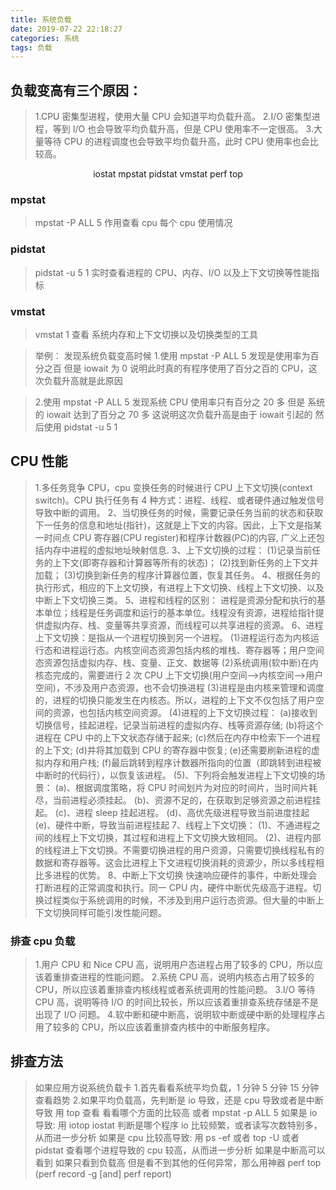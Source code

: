 ```yaml
---
title: 系统负载
date: 2019-07-22 22:18:27
categories: 系统
tags: 负载
---
```


## 负载变高有三个原因：

>1.CPU 密集型进程，使用大量 CPU 会知道平均负载升高。
>2.I/O 密集型进程，等到 I/O 也会导致平均负载升高，但是 CPU 使用率不一定很高。 3.大量等待 CPU 的进程调度也会导致平均负载升高，此时 CPU 使用率也会比较高。


<center> iostat mpstat pidstat vmstat perf top</center>


### mpstat

>mpstat -P ALL 5
>作用查看 cpu 每个 cpu 使用情况


### pidstat

>pidstat -u 5 1
>实时查看进程的 CPU、内存、I/O 以及上下文切换等性能指标


### vmstat

>vmstat 1
>查看 系统内存和上下文切换以及切换类型的工具


>举例：
>发现系统负载变高时候 1.使用 mpstat -P ALL 5
>发现是使用率为百分之百 但是 iowait 为 0 说明此时真的有程序使用了百分之百的 CPU，这次负载升高就是此原因

>2.使用 mpstat -P ALL 5
>发现系统 CPU 使用率只有百分之 20 多 但是 系统的 iowait 达到了百分之 70 多 这说明这次负载升高是由于 iowait 引起的
>然后使用 pidstat -u 5 1


## CPU 性能

>1.多任务竞争 CPU，cpu 变换任务的时候进行 CPU 上下文切换(context switch)。CPU 执行任务有 4 种方式：进程、线程、或者硬件通过触发信号导致中断的调用。
>2、当切换任务的时候，需要记录任务当前的状态和获取下一任务的信息和地址(指针)，这就是上下文的内容。因此，上下文是指某一时间点 CPU 寄存器(CPU register)和程序计数器(PC)的内容, 广义上还包括内存中进程的虚拟地址映射信息.
>3、上下文切换的过程：
>(1)记录当前任务的上下文(即寄存器和计算器等所有的状态)；
>(2)找到新任务的上下文并加载；
>(3)切换到新任务的程序计算器位置，恢复其任务。
>4、根据任务的执行形式，相应的下上文切换，有进程上下文切换、线程上下文切换、以及中断上下文切换三类。
>5、进程和线程的区别：
>进程是资源分配和执行的基本单位；线程是任务调度和运行的基本单位。线程没有资源，进程给指针提供虚拟内存、栈、变量等共享资源，而线程可以共享进程的资源。
>6、进程上下文切换：是指从一个进程切换到另一个进程。
>(1)进程运行态为内核运行态和进程运行态。内核空间态资源包括内核的堆栈、寄存器等；用户空间态资源包括虚拟内存、栈、变量、正文、数据等
>(2)系统调用(软中断)在内核态完成的，需要进行 2 次 CPU 上下文切换(用户空间-->内核空间-->用户空间)，不涉及用户态资源，也不会切换进程
>(3)进程是由内核来管理和调度的，进程的切换只能发生在内核态。所以，进程的上下文不仅包括了用户空间的资源，也包括内核空间资源。
>(4)进程的上下文切换过程：
>(a)接收到切换信号，挂起进程，记录当前进程的虚拟内存、栈等资源存储;
>(b)将这个进程在 CPU 中的上下文状态存储于起来;
>(c)然后在内存中检索下一个进程的上下文;
>(d)并将其加载到 CPU 的寄存器中恢复;
>(e)还需要刷新进程的虚拟内存和用户栈;
>(f)最后跳转到程序计数器所指向的位置（即跳转到进程被中断时的代码行），以恢复该进程。
>(5)、下列将会触发进程上下文切换的场景：
>(a)、根据调度策略，将 CPU 时间划片为对应的时间片，当时间片耗尽，当前进程必须挂起。
>(b)、资源不足的，在获取到足够资源之前进程挂起。
>(c)、进程 sleep 挂起进程。
>(d)、高优先级进程导致当前进度挂起
>(e)、硬件中断，导致当前进程挂起
>7、线程上下文切换：
>(1)、不通进程之间的线程上下文切换，其过程和进程上下文切换大致相同。
>(2)、进程内部的线程进上下文切换。不需要切换进程的用户资源，只需要切换线程私有的数据和寄存器等。这会比进程上下文进程切换消耗的资源少，所以多线程相比多进程的优势。
>8、中断上下文切换
>快速响应硬件的事件，中断处理会打断进程的正常调度和执行。同一 CPU 内，硬件中断优先级高于进程。切换过程类似于系统调用的时候，不涉及到用户运行态资源。但大量的中断上下文切换同样可能引发性能问题。

### 排查 cpu 负载


>1.用户 CPU 和 Nice CPU 高，说明用户态进程占用了较多的 CPU，所以应该着重排查进程的性能问题。
>2.系统 CPU 高，说明内核态占用了较多的 CPU，所以应该着重排查内核线程或者系统调用的性能问题。
>3.I/O 等待 CPU 高，说明等待 I/O 的时间比较长，所以应该着重排查系统存储是不是出现了 I/O 问题。 
>4.软中断和硬中断高，说明软中断或硬中断的处理程序占用了较多的 CPU，所以应该着重排查内核中的中断服务程序。


## 排查方法
>如果应用方说系统负载卡 1.首先看看系统平均负载，1 分钟 5 分钟 15 分钟 查看趋势 2.如果平均负载高，先判断是 io 导致，还是 cpu 导致或者是中断导致
>用 top 查看 看看哪个方面的比较高 或者 mpstat -p ALL 5
>如果是 io 导致:
>用 iotop iostat 判断是哪个程序 io 比较频繁，或者读写次数特别多，从而进一步分析
>如果是 cpu 比较高导致:
>用 ps -ef 或者 top -U 或者 pidstat 查看哪个进程导致的 cpu 较高，从而进一步分析
>如果是中断高可以看到
>如果只看到负载高 但是看不到其他的任何异常，那么用神器 perf top (perf record -g [and] perf report)
